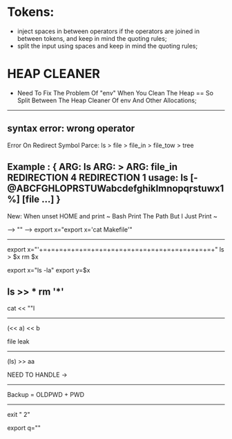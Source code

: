 # Tokens:

* inject spaces in between operators if the operators are joined in between tokens, and keep in mind the quoting rules;
* split the input using spaces and keep in mind the quoting rules;

# HEAP CLEANER

* Need To Fix The Problem Of "env" When You Clean The Heap == So Split Between The Heap Cleaner Of env And Other Allocations;
-----------------------------------------------

syntax error:
	wrong operator
-----------------------------------------------
Error On Redirect Symbol Parce:
	ls > file > file_in > file_tow > tree

Example :
{
	ARG: ls
	ARG: >
	ARG: file_in
	REDIRECTION 4
	REDIRECTION 1
	usage: ls [-@ABCFGHLOPRSTUWabcdefghiklmnopqrstuwx1%] [file ...]
}
-----------------------------------------------
New:
When unset HOME and print ~ Bash Print The Path But I Just Print ~

--> ""
--> export x="export x='cat Makefile'"

-----------------------------------------------
export x="'+=+=+=+=+=+==+=+=+=+=+=+=+=+=+=+=+=+=+=+=+=+"
ls > $x
rm $x

export x="ls -la"
export y=$x

ls >> *
rm '*'
-----------------------------------------------

cat << ""l

----------------------------------------

(<< a) << b

file leak

----------------------------------------

(ls) >> aa

NEED TO HANDLE -> 

----------------------------------------

Backup = OLDPWD + PWD

----------------------------------------

exit "   2"


export q=""
